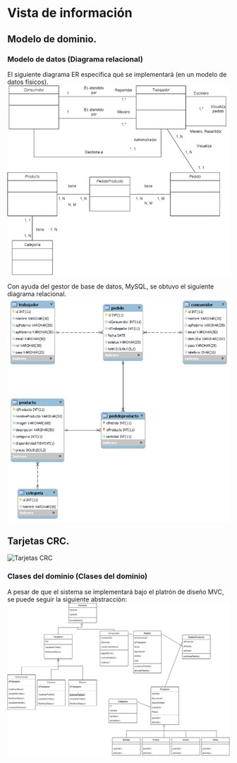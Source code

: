 # Vista de información

## Modelo de dominio.

### Modelo de datos (Diagrama relacional)
El siguiente diagrama ER específica qué se implementará (en un modelo de datos físicos).
![Modelo de datos](../img/ModelDominio.png)

Con ayuda del gestor de base de datos, MySQL, se obtuvo el siguiente diagrama relacional.
![Modelo de datos](../img/ModeloRelacional.jpg)

## Tarjetas CRC.
![Tarjetas CRC](../img/TarjetasCRC.png)

### Clases del dominio (Clases del dominio)
A pesar de que el sistema se implementará bajo el platrón de diseño MVC, se puede seguir la siguiente abstracción: 
![Diagrama de clases](../img/DiagramaDeClase.png)
